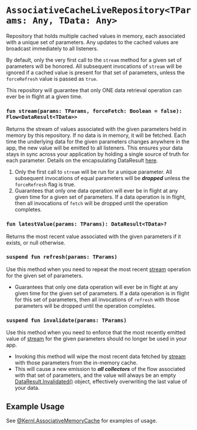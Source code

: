 # `AssociativeCacheLiveRepository<TParams: Any, TData: Any>`
Repository that holds multiple cached values in memory, each associated with a unique set of parameters.
Any updates to the cached values are broadcast immediately to all listeners.

By default, only the very first call to the `stream` method for a given set of parameters will be honored. All subsequent invocations of `stream` will
be ignored if a cached value is present for that set of parameters, unless the `forceRefresh` value is passed as `true`.

This repository will guarantee that only ONE data retrieval operation can ever be in flight at a given time.

### `fun stream(params: TParams, forceFetch: Boolean = false): Flow<DataResult<TData>>`
Returns the stream of values associated with the given parameters held in memory by this repository. If no data is in memory,
it will be fetched. Each time the underlying data for the given parameters changes anywhere in the app, the new value will 
be emitted to all listeners. This ensures your data stays in sync across your application by holding a single source of truth
for each parameter. Details on the encapsulating DataResult [here](DATA_RESULT.md).
1. Only the first call to `stream` will be run for a unique parameter. All subsequent invocations of equal parameters will be **_dropped_** unless the `forceRefresh` flag is true.
2. Guarantees that only one data operation will ever be in flight at any given time for a given set of parameters. If a data operation is in flight, then all invocations of `fetch` will be dropped until the operation completes.

### `fun latestValue(params: TParams): DataResult<TData>?`
Returns the most recent value associated with the given parameters if it exists, or null otherwise.

### `suspend fun refresh(params: TParams)`
Use this method when you need to repeat the most recent [stream](#suspend-fun-fetchdata-tparams-forcerefresh-boolean--false) operation for the given set of parameters.
- Guarantees that only one data operation will ever be in flight at any given time for the given set of parameters. If a data operation is in flight for this set of parameters, then all invocations of `refresh` with those parameters will be dropped until the operation completes.

### `suspend fun invalidate(params: TParams)`
Use this method when you need to enforce that the most recently emitted value of [stream](#fun-streamparams-tparams-forcefetch-boolean--false-flowdataresulttdata) 
for the given parameters should no longer be used in your app.
- Invoking this method will wipe the most recent data fetched by [stream](#fun-streamparams-tparams-forcefetch-boolean--false-flowdataresulttdata) with those parameters from the in-memory cache.
- This will cause a new emission to **_all collectors_** of the flow associated with that set of parameters, and the value will always be an empty [DataResult.Invalidated()](DATA_RESULT.md) object, effectively overwriting the last value of your data.


## Example Usage
See [@Kernl.AssociativeMemoryCache](ASSOCIATIVE_MEMORY_CACHE.md) for examples of usage.